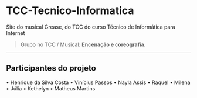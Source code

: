 # TCC-Tecnico-Informatica

Site do musical Grease, do TCC do curso Técnico de Informática para Internet


> Grupo no TCC / Musical: **Encenação e coreografia**.

---

## Participantes do projeto
• Henrique da Silva Costa
• Vinícius Passos
• Nayla Assis
• Raquel
• Milena
• Júlia
• Kethelyn
• Matheus Martins


<!-- Link do [Trabalho de Conclução de Curso](https://henrique-sc.github.io/TCC-Tecnico-Informatica/).-->
